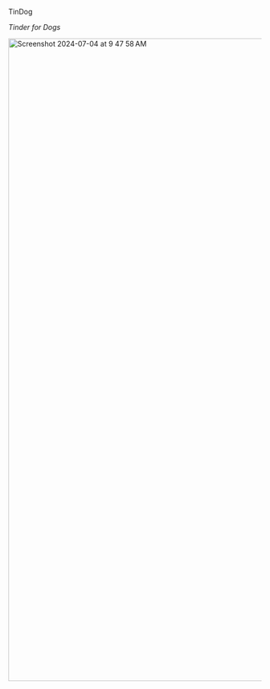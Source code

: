 TinDog

_Tinder for Dogs_

<img width="1279" alt="Screenshot 2024-07-04 at 9 47 58 AM" src="https://github.com/Bolt108/TinDog/assets/15867240/8067c6c0-77a7-42c1-aabf-1e74881b03ec">
